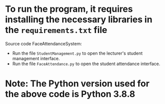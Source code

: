 # To run the program, it requires installing the necessary libraries in the `requirements.txt` file

Source code FaceAttendanceSystem:
- Run the file `StudentManagement.py` to open the lecturer's student management interface.
- Run the file `FaceAttendance.py` to open the student attendance interface.


# Note: The Python version used for the above code is Python 3.8.8
